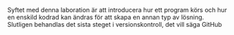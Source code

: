 Syftet med denna laboration är att introducera hur ett program körs och hur en enskild kodrad
kan ändras för att skapa en annan typ av lösning. Slutligen behandlas det sista steget i
versionskontroll, det vill säga GitHub
